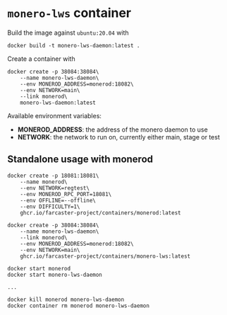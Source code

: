 # `monero-lws` container

Build the image against `ubuntu:20.04` with

```
docker build -t monero-lws-daemon:latest .
```

Create a container with

```
docker create -p 38084:38084\
    --name monero-lws-daemon\
    --env MONEROD_ADDRESS=monerod:18082\
    --env NETWORK=main\
    --link monerod\
    monero-lws-daemon:latest
```

Available environment variables:

- **MONEROD_ADDRESS**: the address of the monero daemon to use
- **NETWORK**: the network to run on, currently either main, stage or test

## Standalone usage with monerod

```
docker create -p 18081:18081\
    --name monerod\
    --env NETWORK=regtest\
    --env MONEROD_RPC_PORT=18081\
    --env OFFLINE=--offline\
    --env DIFFICULTY=1\
    ghcr.io/farcaster-project/containers/monerod:latest

docker create -p 38084:38084\
    --name monero-lws-daemon\
    --link monerod\
    --env MONEROD_ADDRESS=monerod:18082\
    --env NETWORK=main\
    ghcr.io/farcaster-project/containers/monero-lws:latest

docker start monerod
docker start monero-lws-daemon

...

docker kill monerod monero-lws-daemon
docker container rm monerod monero-lws-daemon
```
